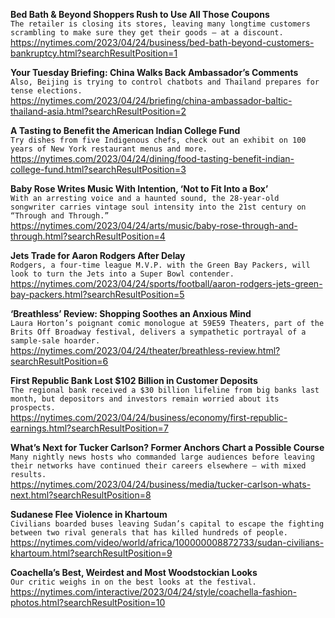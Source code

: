 **Bed Bath & Beyond Shoppers Rush to Use All Those Coupons**\
`The retailer is closing its stores, leaving many longtime customers scrambling to make sure they get their goods — at a discount.`\
https://nytimes.com/2023/04/24/business/bed-bath-beyond-customers-bankruptcy.html?searchResultPosition=1

**Your Tuesday Briefing: China Walks Back Ambassador’s Comments**\
`Also, Beijing is trying to control chatbots and Thailand prepares for tense elections.`\
https://nytimes.com/2023/04/24/briefing/china-ambassador-baltic-thailand-asia.html?searchResultPosition=2

**A Tasting to Benefit the American Indian College Fund**\
`Try dishes from five Indigenous chefs, check out an exhibit on 100 years of New York restaurant menus and more.`\
https://nytimes.com/2023/04/24/dining/food-tasting-benefit-indian-college-fund.html?searchResultPosition=3

**Baby Rose Writes Music With Intention, ‘Not to Fit Into a Box’**\
`With an arresting voice and a haunted sound, the 28-year-old songwriter carries vintage soul intensity into the 21st century on “Through and Through.”`\
https://nytimes.com/2023/04/24/arts/music/baby-rose-through-and-through.html?searchResultPosition=4

**Jets Trade for Aaron Rodgers After Delay**\
`Rodgers, a four-time league M.V.P. with the Green Bay Packers, will look to turn the Jets into a Super Bowl contender.`\
https://nytimes.com/2023/04/24/sports/football/aaron-rodgers-jets-green-bay-packers.html?searchResultPosition=5

**‘Breathless’ Review: Shopping Soothes an Anxious Mind**\
`Laura Horton’s poignant comic monologue at 59E59 Theaters, part of the Brits Off Broadway festival, delivers a sympathetic portrayal of a sample-sale hoarder.`\
https://nytimes.com/2023/04/24/theater/breathless-review.html?searchResultPosition=6

**First Republic Bank Lost $102 Billion in Customer Deposits**\
`The regional bank received a $30 billion lifeline from big banks last month, but depositors and investors remain worried about its prospects.`\
https://nytimes.com/2023/04/24/business/economy/first-republic-earnings.html?searchResultPosition=7

**What’s Next for Tucker Carlson? Former Anchors Chart a Possible Course**\
`Many nightly news hosts who commanded large audiences before leaving their networks have continued their careers elsewhere — with mixed results.`\
https://nytimes.com/2023/04/24/business/media/tucker-carlson-whats-next.html?searchResultPosition=8

**Sudanese Flee Violence in Khartoum**\
`Civilians boarded buses leaving Sudan’s capital to escape the fighting between two rival generals that has killed hundreds of people.`\
https://nytimes.com/video/world/africa/100000008872733/sudan-civilians-khartoum.html?searchResultPosition=9

**Coachella’s Best, Weirdest and Most Woodstockian Looks**\
`Our critic weighs in on the best looks at the festival.`\
https://nytimes.com/interactive/2023/04/24/style/coachella-fashion-photos.html?searchResultPosition=10

